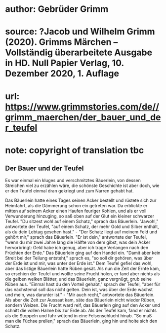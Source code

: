 # author: Gebrüder Grimm
# source: ?Jacob und Wilhelm Grimm (2020). Grimms Märchen – Vollständig überarbeitete Ausgabe in HD. Null Papier Verlag, 10. Dezember 2020, 1. Auflage
# url: https://www.grimmstories.com/de//grimm_maerchen/der_bauer_und_der_teufel
# note: copyright of translation tbc

## Der Bauer und der Teufel 

Es war einmal ein kluges und verschmitztes Bäuerlein, von dessen
Streichen viel zu erzählen wäre, die schönste Geschichte ist aber doch,
wie er den Teufel einmal dran gekriegt und zum Narren gehabt hat.

Das Bäuerlein hatte eines Tages seinen Acker bestellt und rüstete sich
zur Heimfahrt, als die Dämmerung schon ein getreten war. Da erblickte er
mitten auf seinem Acker einen Haufen feuriger Kohlen, und als er voll
Verwunderung hinzuging, so saß oben auf der Glut ein kleiner schwarzer
Teufel. "Du sitzest wohl auf einem Schatz," sprach das Bäuerlein.
"Jawohl," antwortete der Teufel, "auf einem Schatz, der mehr Gold und
Silber enthält, als du dein Lebtag gesehen hast." - "Der Schatz liegt
auf meinem Feld und gehört mir," sprach das Bäuerlein. "Er ist dein,"
antwortete der Teufel, "wenn du mir zwei Jahre lang die Hälfte von dem
gibst, was dein Acker hervorbringt: Geld habe ich genug, aber ich trage
Verlangen nach den Früchten der Erde." Das Bäuerlein ging auf den
Handel ein. "Damit aber kein Streit bei der Teilung entsteht," sprach
es, "so soll dir gehören, was über der Erde ist und mir, was unter der
Erde ist." Dem Teufel gefiel das wohl, aber das listige Bäuerlein hatte
Rüben gesät. Als nun die Zeit der Ernte kam, so erschien der Teufel und
wollte seine Frucht holen, er fand aber nichts als die gelben welken
Blätter, und das Bäuerlein, ganz vergnügt, grub seine Rüben aus.
"Einmal hast du den Vorteil gehabt," sprach der Teufel, "aber für das
nächstemal soll das nicht gelten. Dein ist, was über der Erde wächst und
mein, was darunter ist." - "Mir auch recht," antwortete das
Bäuerlein. Als aber die Zeit zur Aussaat kam, säte das Bäuerlein nicht
wieder Rüben, sondern Weizen. Die Frucht ward reif, das Bäuerlein ging
auf den Acker und schnitt die vollen Halme bis zur Erde ab. Als der
Teufel kam, fand er nichts als die Stoppeln und fuhr wütend in eine
Felsenschlucht hinab. "So muß man die Füchse prellen," sprach das
Bäuerlein, ging hin und holte sich den Schatz.
